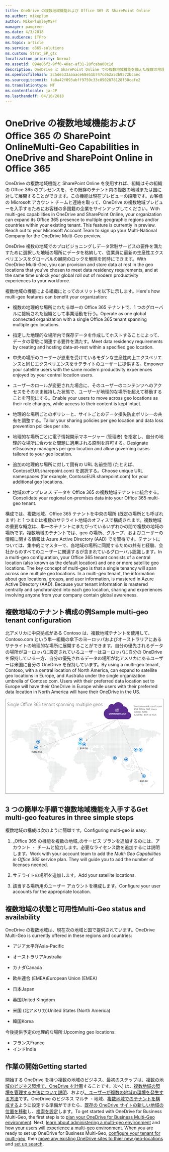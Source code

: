 ```yaml
---
title: OneDrive の複数地域機能および Office 365 の SharePoint Online
ms.author: mikeplum
author: MikePlumleyMSFT
manager: pamgreen
ms.date: 4/3/2018
ms.audience: ITPro
ms.topic: article
ms.service: o365-solutions
ms.custom: Strat_SP_gtc
localization_priority: Normal
ms.assetid: 094e86f2-9ff0-40ac-af31-28fcaba00c1d
description: OneDrive と SharePoint Online での複数地域機能を備えた複数の地理的な領域に、Office 365 のプレゼンスを展開します。
ms.openlocfilehash: 2c5de533aaaace68e51b747cd62a53b9572bcaec
ms.sourcegitcommit: fa8a42f093abff9759c33c0902878128f30cafe2
ms.translationtype: MT
ms.contentlocale: ja-JP
ms.lasthandoff: 04/16/2018
---
```

# <a name="multi-geo-capabilities-in-onedrive-and-sharepoint-online-in-office-365"></a><span data-ttu-id="1c4a9-103">OneDrive の複数地域機能および Office 365 の SharePoint Online</span><span class="sxs-lookup"><span data-stu-id="1c4a9-103">Multi-Geo Capabilities in OneDrive and SharePoint Online in Office 365</span></span>

<span data-ttu-id="1c4a9-p101">OneDrive の複数地域機能と SharePoint Online を使用すれば、組織はその組織の Office 365 のプレゼンスを、その既存のテナント内の複数の地域または国に対して展開することができます。この機能は現在プレビューの段階です。お客様の Microsoft アカウント チームと連絡を取って、OneDrive の複数地域プレビューを入手するためにお客様の多国籍の企業をサインアップしてください。</span><span class="sxs-lookup"><span data-stu-id="1c4a9-p101">With multi-geo capabilities in OneDrive and SharePoint Online, your organization can expand its Office 365 presence to multiple geographic regions and/or countries within your existing tenant. This feature is currently in preview. Reach out to your Microsoft Account Team to sign up your Multi-National Company for the OneDrive Multi-Geo preview.</span></span>
  
<span data-ttu-id="1c4a9-107">OneDrive 複数の地域でのプロビジョニングしデータ常駐サービスの要件を満たすために選択した地域の場所にデータを格納して、従業員に最新の生産性エクスペリエンスをグローバルの展開のロックを解除を同時にできます。</span><span class="sxs-lookup"><span data-stu-id="1c4a9-107">With OneDrive Multi-Geo, you can provision and store data at rest in the geo locations that you've chosen to meet data residency requirements, and at the same time unlock your global roll out of modern productivity experiences to your workforce.</span></span>
  
<span data-ttu-id="1c4a9-108">複数地域の機能による組織にとってのメリットを以下に示します。</span><span class="sxs-lookup"><span data-stu-id="1c4a9-108">Here's how multi-geo features can benefit your organization:</span></span>
  
- <span data-ttu-id="1c4a9-109">複数の地理的な場所にわたる単一の Office 365 テナントで、1 つのグローバルに接続された組織として事業活動を行う。</span><span class="sxs-lookup"><span data-stu-id="1c4a9-109">Operate as one global connected organization with a single Office 365 tenant spanning multiple geo locations.</span></span>
    
- <span data-ttu-id="1c4a9-110">指定した地理的な場所内で保存データを作成してホストすることによって、データの常駐に関連する要件を満たす。</span><span class="sxs-lookup"><span data-stu-id="1c4a9-110">Meet data residency requirements by creating and hosting data-at-rest within a specified geo location.</span></span>
    
- <span data-ttu-id="1c4a9-111">中央の場所のユーザーが恩恵を受けているモダンな生産性向上エクスペリエンスと同じエクスペリエンスをサテライトのユーザーに提供する。</span><span class="sxs-lookup"><span data-stu-id="1c4a9-111">Empower your satellite users with the same modern productivity experiences enjoyed by your central location users.</span></span>
    
- <span data-ttu-id="1c4a9-112">ユーザーのロールが変更された場合に、そのユーザーのコンテンツへのアクセスをそのまま維持した状態で、ユーザーが地理的な場所を超えて移動することを可能にする。</span><span class="sxs-lookup"><span data-stu-id="1c4a9-112">Enable your users to move across geo locations as their role changes, while access to their content is kept intact.</span></span>
    
- <span data-ttu-id="1c4a9-113">地理的な場所ごとのポリシーと、サイトごとのデータ損失防止ポリシーの共有を調整する。</span><span class="sxs-lookup"><span data-stu-id="1c4a9-113">Tailor your sharing policies per geo location and data loss prevention policies per site.</span></span>
    
- <span data-ttu-id="1c4a9-114">地理的な場所ごとに電子情報開示マネージャー (管理者) を指定し、自分の地理的な場所に合わせた問題に適用される原則を許可する。</span><span class="sxs-lookup"><span data-stu-id="1c4a9-114">Designate eDiscovery managers per geo location and allow governing cases tailored to your geo location.</span></span>
    
- <span data-ttu-id="1c4a9-115">追加の地理的な場所に対して固有の URL 名前空間 (たとえば、ContosoEUR.sharepoint.com) を選択する。</span><span class="sxs-lookup"><span data-stu-id="1c4a9-115">Choose unique URL namespaces (for example, ContosoEUR.sharepoint.com) for your additional geo locations.</span></span>
    
- <span data-ttu-id="1c4a9-116">地域のオンプレミス データを Office 365 の複数地域テナントに統合する。</span><span class="sxs-lookup"><span data-stu-id="1c4a9-116">Consolidate your regional on-premises data into your Office 365 multi-geo tenant.</span></span>
    
<span data-ttu-id="1c4a9-p102">構成では、複数地域、Office 365 テナントを中央の場所 (既定の場所とも呼ばれます) と 1 つまたは複数のサテライト地域のオフィスで構成されます。複数地域の重要な概念は、単一のテナントにまたがっているいずれかの間で複数の地域の場所です。複数地域のテナントでは、geo の場所、グループ、およびユーザーの情報に関する情報は Azure Active Directory (AAD) でを習得です。テナントについては、集中的にマスターで、各地域の場所に同期するための共有と経験、会社からのすべてのユーザーに関連するが含まれているグローバル認識します。</span><span class="sxs-lookup"><span data-stu-id="1c4a9-p102">In a multi-geo configuration, your Office 365 tenant consists of a central location (also known as the default location) and one or more satellite geo locations. The key concept of multi-geo is that a single tenancy will span across one multiple geo locations. In a multi-geo tenant, the information about geo locations, groups, and user information, is mastered in Azure Active Directory (AAD). Because your tenant information is mastered centrally and synchronized into each geo location, sharing and experiences involving anyone from your company contain global awareness.</span></span>
  
## <a name="sample-multi-geo-tenant-configuration"></a><span data-ttu-id="1c4a9-121">複数地域のテナント構成の例</span><span class="sxs-lookup"><span data-stu-id="1c4a9-121">Sample multi-geo tenant configuration</span></span>

<span data-ttu-id="1c4a9-122">北アメリカに中央拠点がある Contoso は、複数地域テナントを使用して、Contoso.com という単一組織の傘下のヨーロッパおよびオーストラリアにあるサテライトの地理的な場所に展開することができます。自分の優先されるデータの場所がヨーロッパに設定されているユーザーはヨーロッパに自分の OneDrive を保持している一方、自分の優先されるデータの場所が北アメリカにあるユーザーは米国に自分の OneDrive を保持しています。</span><span class="sxs-lookup"><span data-stu-id="1c4a9-122">By using a multi-geo tenant, Contoso, with a central location of North America, can expand to satellite geo locations in Europe, and Australia under the single organization umbrella of Contoso.com. Users with their preferred data location set to Europe will have their OneDrive in Europe while users with their preferred data location in North America will have their OneDrive in the US.</span></span>
  
![Contoso 社の地域の場所とその他の利用可能な地域の場所を示す、世界中のマップ](images/df317ccc-2e53-411d-9211-a5aee63ca1e5.png)
  
## <a name="get-multi-geo-features-in-three-simple-steps"></a><span data-ttu-id="1c4a9-124">3 つの簡単な手順で複数地域機能を入手する</span><span class="sxs-lookup"><span data-stu-id="1c4a9-124">Get multi-geo features in three simple steps</span></span>

<span data-ttu-id="1c4a9-125">複数地域の構成は次のように簡単です。</span><span class="sxs-lookup"><span data-stu-id="1c4a9-125">Configuring multi-geo is easy:</span></span>
  
1. <span data-ttu-id="1c4a9-p103">_Office 365 の機能を複数の地域_のサービス プランを追加するのには、アカウント ・ チームと協力します。必要なライセンス数を追加するには説明します。</span><span class="sxs-lookup"><span data-stu-id="1c4a9-p103">Work with your account team to add the _Multi-Geo Capabilities in Office 365_ service plan. They will guide you to add the number of licenses needed.</span></span>
    
2. <span data-ttu-id="1c4a9-128">サテライトの場所を追加します。</span><span class="sxs-lookup"><span data-stu-id="1c4a9-128">Add your satellite locations.</span></span>
    
3. <span data-ttu-id="1c4a9-129">該当する場所用のユーザー アカウントを構成します。</span><span class="sxs-lookup"><span data-stu-id="1c4a9-129">Configure your user accounts for the appropriate location.</span></span>
    
## <a name="multi-geo-status-and-availability"></a><span data-ttu-id="1c4a9-130">複数地域の状態と可用性</span><span class="sxs-lookup"><span data-stu-id="1c4a9-130">Multi-Geo status and availability</span></span>

<span data-ttu-id="1c4a9-131">OneDrive の複数地域は、現在次の地域と国で提供されています。</span><span class="sxs-lookup"><span data-stu-id="1c4a9-131">OneDrive Multi-Geo is currently offered in these regions and countries:</span></span>
  
- <span data-ttu-id="1c4a9-132">アジア太平洋</span><span class="sxs-lookup"><span data-stu-id="1c4a9-132">Asia-Pacific</span></span>
    
- <span data-ttu-id="1c4a9-133">オーストラリア</span><span class="sxs-lookup"><span data-stu-id="1c4a9-133">Australia</span></span>
    
- <span data-ttu-id="1c4a9-134">カナダ</span><span class="sxs-lookup"><span data-stu-id="1c4a9-134">Canada</span></span>
    
- <span data-ttu-id="1c4a9-135">欧州連合 (EMEA)</span><span class="sxs-lookup"><span data-stu-id="1c4a9-135">European Union (EMEA)</span></span>
    
- <span data-ttu-id="1c4a9-136">日本</span><span class="sxs-lookup"><span data-stu-id="1c4a9-136">Japan</span></span>
    
- <span data-ttu-id="1c4a9-137">英国</span><span class="sxs-lookup"><span data-stu-id="1c4a9-137">United Kingdom</span></span>
    
- <span data-ttu-id="1c4a9-138">米国 (北アメリカ)</span><span class="sxs-lookup"><span data-stu-id="1c4a9-138">United States (North America)</span></span>
    
- <span data-ttu-id="1c4a9-139">韓国</span><span class="sxs-lookup"><span data-stu-id="1c4a9-139">Korea</span></span>
      
<span data-ttu-id="1c4a9-140">今後提供予定の地理的な場所:</span><span class="sxs-lookup"><span data-stu-id="1c4a9-140">Upcoming geo locations:</span></span>
  
- <span data-ttu-id="1c4a9-141">フランス</span><span class="sxs-lookup"><span data-stu-id="1c4a9-141">France</span></span>
- <span data-ttu-id="1c4a9-142">インド</span><span class="sxs-lookup"><span data-stu-id="1c4a9-142">India</span></span>
    
## <a name="getting-started"></a><span data-ttu-id="1c4a9-143">作業の開始</span><span class="sxs-lookup"><span data-stu-id="1c4a9-143">Getting started</span></span>

<span data-ttu-id="1c4a9-p104">開始する OneDrive を持つ複数の地域のビジネス、最初のステップは、[複数の地域のビジネス環境で、OneDrive を計画](plan-for-multi-geo.md)することです。次へ] は、[複数地域の環境を管理する方法について説明](administering-a-multi-geo-environment.md)、および[、ユーザーが複数の地域の環境を発生する方法](multi-geo-user-experience.md)です。OneDrive のビジネス マルチ ・地域、[複数地域でのテナントを構成する](multi-geo-tenant-configuration.md)ように設定する準備ができたら、[既存の OneDrive サイトの新しい地域の位置を移動](move-onedrive-between-geo-locations.md)し、[検索を設定](configure-search-for-multi-geo.md)します。</span><span class="sxs-lookup"><span data-stu-id="1c4a9-p104">To get started with OneDrive for Business Multi-Geo, the first step is to [plan your OneDrive for Business Multi-Geo environment](plan-for-multi-geo.md). Next, [learn about administering a multi-geo environment](administering-a-multi-geo-environment.md) and [how your users will experience a multi-geo environment](multi-geo-user-experience.md). When you are ready to set up OneDrive for Business Multi-Geo, [configure your tenant for multi-geo](multi-geo-tenant-configuration.md), then [move any existing OneDrive sites to thier new geo-locations](move-onedrive-between-geo-locations.md) and [set up search](configure-search-for-multi-geo.md).</span></span>
